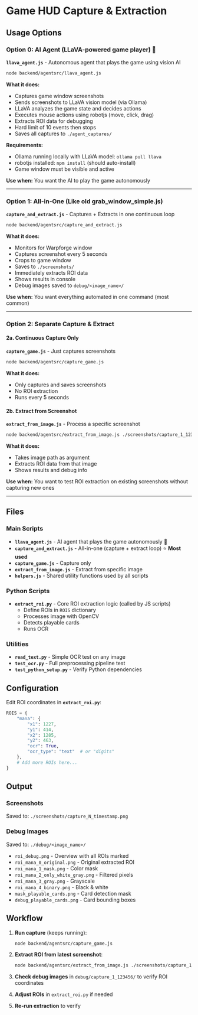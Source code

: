 # Game HUD Capture & Extraction

## Usage Options

### Option 0: AI Agent (LLaVA-powered game player) 🤖
**`llava_agent.js`** - Autonomous agent that plays the game using vision AI

```bash
node backend/agentsrc/llava_agent.js
```

**What it does:**
- Captures game window screenshots
- Sends screenshots to LLaVA vision model (via Ollama)
- LLaVA analyzes the game state and decides actions
- Executes mouse actions using robotjs (move, click, drag)
- Extracts ROI data for debugging
- Hard limit of 10 events then stops
- Saves all captures to `./agent_captures/`

**Requirements:**
- Ollama running locally with LLaVA model: `ollama pull llava`
- robotjs installed: `npm install` (should auto-install)
- Game window must be visible and active

**Use when:** You want the AI to play the game autonomously

---

### Option 1: All-in-One (Like old grab_window_simple.js)
**`capture_and_extract.js`** - Captures + Extracts in one continuous loop

```bash
node backend/agentsrc/capture_and_extract.js
```

**What it does:**
- Monitors for Warpforge window
- Captures screenshot every 5 seconds
- Crops to game window
- Saves to `./screenshots/`
- Immediately extracts ROI data
- Shows results in console
- Debug images saved to `debug/<image_name>/`

**Use when:** You want everything automated in one command (most common)

---

### Option 2: Separate Capture & Extract

#### 2a. Continuous Capture Only
**`capture_game.js`** - Just captures screenshots

```bash
node backend/agentsrc/capture_game.js
```

**What it does:**
- Only captures and saves screenshots
- No ROI extraction
- Runs every 5 seconds

#### 2b. Extract from Screenshot
**`extract_from_image.js`** - Process a specific screenshot

```bash
node backend/agentsrc/extract_from_image.js ./screenshots/capture_1_123456.png
```

**What it does:**
- Takes image path as argument
- Extracts ROI data from that image
- Shows results and debug info

**Use when:** You want to test ROI extraction on existing screenshots without capturing new ones

---

## Files

### Main Scripts
- **`llava_agent.js`** - AI agent that plays the game autonomously 🤖
- **`capture_and_extract.js`** - All-in-one (capture + extract loop) ⭐ **Most used**
- **`capture_game.js`** - Capture only
- **`extract_from_image.js`** - Extract from specific image
- **`helpers.js`** - Shared utility functions used by all scripts

### Python Scripts
- **`extract_roi.py`** - Core ROI extraction logic (called by JS scripts)
  - Define ROIs in `ROIS` dictionary
  - Processes image with OpenCV
  - Detects playable cards
  - Runs OCR

### Utilities
- **`read_text.py`** - Simple OCR test on any image
- **`test_ocr.py`** - Full preprocessing pipeline test
- **`test_python_setup.py`** - Verify Python dependencies

## Configuration

Edit ROI coordinates in **`extract_roi.py`**:
```python
ROIS = {
    "mana": {
        "x1": 1227,
        "y1": 414,
        "x2": 1285,
        "y2": 463,
        "ocr": True,
        "ocr_type": "text"  # or "digits"
    },
    # Add more ROIs here...
}
```

## Output

### Screenshots
Saved to: `./screenshots/capture_N_timestamp.png`

### Debug Images
Saved to: `./debug/<image_name>/`
- `roi_debug.png` - Overview with all ROIs marked
- `roi_mana_0_original.png` - Original extracted ROI
- `roi_mana_1_mask.png` - Color mask
- `roi_mana_2_only_white_gray.png` - Filtered pixels
- `roi_mana_3_gray.png` - Grayscale
- `roi_mana_4_binary.png` - Black & white
- `mask_playable_cards.png` - Card detection mask
- `debug_playable_cards.png` - Card bounding boxes

## Workflow

1. **Run capture** (keeps running):
   ```bash
   node backend/agentsrc/capture_game.js
   ```

2. **Extract ROI from latest screenshot**:
   ```bash
   node backend/agentsrc/extract_from_image.js ./screenshots/capture_1_123456.png
   ```

3. **Check debug images** in `debug/capture_1_123456/` to verify ROI coordinates

4. **Adjust ROIs** in `extract_roi.py` if needed

5. **Re-run extraction** to verify
